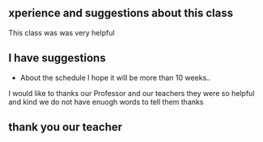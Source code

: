 
##  xperience and suggestions about this class

This class was was very helpful
##   I have suggestions
*  About the schedule 
I hope it will be more than 10 weeks..



I would like to thanks our Professor and our teachers 
they were so helpful and kind 
we do not have enuogh words to tell them thanks
## thank you our teacher 

